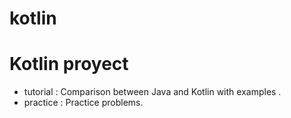 # kotlin

Kotlin proyect
=============

* tutorial : Comparison between Java and Kotlin with examples .
* practice : Practice problems.